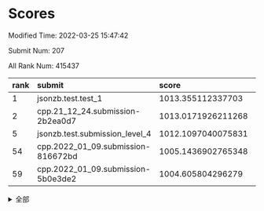 # Scores

Modified Time: 2022-03-25 15:47:42

Submit Num: 207

All Rank Num: 415437

| rank |               submit               |       score        |       sigma        | pk_num |
| :--- | :--------------------------------- | :----------------- | :----------------- | :----- |
| 1    | jsonzb.test.test_1                 | 1013.355112337703  | 0.8102879878882636 | 8028   |
| 2    | cpp.21_12_24.submission-2b2ea0d7   | 1013.0171926211268 | 0.8048326270810883 | 8031   |
| 5    | jsonzb.test.submission_level_4     | 1012.1097040075831 | 0.7885550469697942 | 8023   |
| 54   | cpp.2022_01_09.submission-816672bd | 1005.1436902765348 | 0.7140604563554005 | 8024   |
| 59   | cpp.2022_01_09.submission-5b0e3de2 | 1004.605804296279  | 0.7190771932430452 | 8032   |


<details>
<summary>全部</summary>

| rank |                 submit                 |       score        |       sigma        | pk_num |
| :--- | :------------------------------------- | :----------------- | :----------------- | :----- |
| 1    | jsonzb.test.test_1                     | 1013.355112337703  | 0.8102879878882636 | 8028   |
| 2    | cpp.21_12_24.submission-2b2ea0d7       | 1013.0171926211268 | 0.8048326270810883 | 8031   |
| 3    | gobigger.level_3.submission_level_3_30 | 1012.6310992559988 | 0.7892799495043026 | 8025   |
| 4    | gobigger.level_3.submission_level_3_22 | 1012.1674811957427 | 0.7838792278717394 | 8024   |
| 5    | jsonzb.test.submission_level_4         | 1012.1097040075831 | 0.7885550469697942 | 8023   |
| 6    | gobigger.level_3.submission_level_3_1  | 1011.5351561097941 | 0.7909716072660969 | 8029   |
| 7    | gobigger.level_3.submission_level_3_28 | 1010.7628648124712 | 0.7688529964040678 | 8033   |
| 8    | gobigger.level_3.submission_level_3_3  | 1010.7511549616258 | 0.7622111348963796 | 8021   |
| 9    | gobigger.level_3.submission_level_3_32 | 1010.7423885076189 | 0.7990257123856292 | 8027   |
| 10   | gobigger.level_3.submission_level_3_25 | 1010.6833453098596 | 0.7742913462868765 | 8023   |
| 11   | gobigger.level_3.submission_level_3_8  | 1010.635407403815  | 0.7534359843282343 | 8031   |
| 12   | gobigger.level_3.submission_level_3_47 | 1010.5269868453065 | 0.7763999323891997 | 8029   |
| 13   | gobigger.level_3.submission_level_3_45 | 1010.4574348686463 | 0.7570997469585959 | 8026   |
| 14   | gobigger.level_3.submission_level_3_2  | 1010.4328997212237 | 0.7663863119240127 | 8033   |
| 15   | gobigger.level_3.submission_level_3_11 | 1010.3490919767409 | 0.7555679136302478 | 8028   |
| 16   | gobigger.level_3.submission_level_3_40 | 1010.2988930326186 | 0.7645874862641537 | 8026   |
| 17   | gobigger.level_3.submission_level_3_43 | 1010.2918397815787 | 0.7883235370492129 | 8028   |
| 18   | gobigger.level_3.submission_level_3_26 | 1010.26857827476   | 0.7632904555256016 | 8027   |
| 19   | gobigger.level_3.submission_level_3_18 | 1010.2483511329023 | 0.7948821829709579 | 8021   |
| 20   | gobigger.level_3.submission_level_3_6  | 1010.2125067202118 | 0.7644854873706579 | 8026   |
| 21   | gobigger.level_3.submission_level_3_44 | 1010.1859250317609 | 0.7570562841906762 | 8034   |
| 22   | gobigger.level_3.submission_level_3_41 | 1010.1804014032438 | 0.7605718688164945 | 8033   |
| 23   | gobigger.level_3.submission_level_3_14 | 1010.1627420980983 | 0.7568569524761213 | 8028   |
| 24   | gobigger.level_3.submission_level_3_48 | 1010.1580216420269 | 0.743694274691352  | 8030   |
| 25   | gobigger.level_3.submission_level_3_13 | 1010.1411461332505 | 0.7623960039901644 | 8031   |
| 26   | gobigger.level_3.submission_level_3_21 | 1010.0968241142659 | 0.7637896878468352 | 8022   |
| 27   | gobigger.level_3.submission_level_3_16 | 1010.0823374254753 | 0.7735440394195812 | 8026   |
| 28   | gobigger.level_3.submission_level_3_42 | 1009.9154961901602 | 0.7627149709467091 | 8030   |
| 29   | gobigger.level_3.submission_level_3_27 | 1009.8981545819569 | 0.7680287299235196 | 8028   |
| 30   | gobigger.level_3.submission_level_3_49 | 1009.8914145875254 | 0.7503484565669426 | 8025   |
| 31   | gobigger.level_3.submission_level_3_34 | 1009.8774849175724 | 0.7607412019489953 | 8027   |
| 32   | gobigger.level_3.submission_level_3_5  | 1009.8685085576609 | 0.7443029579259621 | 8031   |
| 33   | gobigger.level_3.submission_level_3_19 | 1009.7911058878757 | 0.7595752856940352 | 8031   |
| 34   | gobigger.level_3.submission_level_3_35 | 1009.7887764843204 | 0.7549228563575514 | 8029   |
| 35   | gobigger.level_3.submission_level_3_39 | 1009.7876856460671 | 0.7558261389607837 | 8031   |
| 36   | gobigger.level_3.submission_level_3_23 | 1009.7113555419617 | 0.7771635958485394 | 8031   |
| 37   | gobigger.level_3.submission_level_3_24 | 1009.5790328505107 | 0.7466948728749833 | 8029   |
| 38   | gobigger.level_3.submission_level_3_10 | 1009.5509616032734 | 0.7518172339052187 | 8026   |
| 39   | gobigger.level_3.submission_level_3_17 | 1009.498804791962  | 0.7373747409100959 | 8021   |
| 40   | gobigger.level_3.submission_level_3_33 | 1009.3434928089413 | 0.7688858317408026 | 8032   |
| 41   | gobigger.level_3.submission_level_3_7  | 1009.2860443277762 | 0.760976157531068  | 8028   |
| 42   | gobigger.level_3.submission_level_3_12 | 1009.2607422906932 | 0.7565068279405118 | 8025   |
| 43   | gobigger.level_3.submission_level_3_4  | 1009.2518435738143 | 0.7348347341968686 | 8033   |
| 44   | gobigger.level_3.submission_level_3_31 | 1009.2021851333939 | 0.7675129567762575 | 8026   |
| 45   | gobigger.level_3.submission_level_3_38 | 1009.0102505028314 | 0.7513717261667416 | 8032   |
| 46   | gobigger.level_3.submission_level_3_36 | 1008.829548035425  | 0.735304054915572  | 8030   |
| 47   | gobigger.level_3.submission_level_3_29 | 1008.8175027592823 | 0.7656961847622681 | 8027   |
| 48   | gobigger.level_3.submission_level_3_37 | 1008.7788720688968 | 0.7743572166795786 | 8030   |
| 49   | gobigger.level_3.submission_level_3_9  | 1008.7730508699939 | 0.742901775350684  | 8024   |
| 50   | gobigger.level_3.submission_level_3_20 | 1008.7135209491514 | 0.7318439766967426 | 8027   |
| 51   | gobigger.level_3.submission_level_3_46 | 1008.5261124712636 | 0.747822301240596  | 8029   |
| 52   | gobigger.level_3.submission_level_3_0  | 1008.2828071115882 | 0.750103549888633  | 8036   |
| 53   | gobigger.level_3.submission_level_3_15 | 1008.2358937115416 | 0.7499860697153876 | 8028   |
| 54   | cpp.2022_01_09.submission-816672bd     | 1005.1436902765348 | 0.7140604563554005 | 8024   |
| 55   | gobigger.level_1.submission_level_1_24 | 1004.8290343408244 | 0.72635652179213   | 8026   |
| 56   | gobigger.level_1.submission_level_1_13 | 1004.7973002842355 | 0.7081985526716055 | 8025   |
| 57   | gobigger.level_1.submission_level_1_17 | 1004.7615921497414 | 0.7184925294122474 | 8029   |
| 58   | gobigger.level_1.submission_level_1_15 | 1004.7278766430943 | 0.7272615374284588 | 8032   |
| 59   | cpp.2022_01_09.submission-5b0e3de2     | 1004.605804296279  | 0.7190771932430452 | 8032   |
| 60   | gobigger.level_1.submission_level_1_6  | 1004.5977092649438 | 0.7218942481875991 | 8025   |
| 61   | gobigger.level_1.submission_level_1_7  | 1004.1901131763549 | 0.7225661800419592 | 8028   |
| 62   | gobigger.level_1.submission_level_1_12 | 1004.1568263305353 | 0.7211950598980047 | 8027   |
| 63   | gobigger.level_1.submission_level_1_14 | 1004.0480471196936 | 0.7165097036819235 | 8031   |
| 64   | gobigger.level_1.submission_level_1_0  | 1003.9495292680186 | 0.7170207943768552 | 8028   |
| 65   | gobigger.level_1.submission_level_1_11 | 1003.7621868858989 | 0.7282327945516675 | 8027   |
| 66   | gobigger.level_1.submission_level_1_2  | 1003.7079375518634 | 0.7153919798057322 | 8030   |
| 67   | gobigger.level_1.submission_level_1_34 | 1003.6546547994001 | 0.7167685518345961 | 8027   |
| 68   | gobigger.level_1.submission_level_1_31 | 1003.642442126995  | 0.7163093668760381 | 8022   |
| 69   | gobigger.level_1.submission_level_1_36 | 1003.5531748990268 | 0.7240958958849555 | 8030   |
| 70   | gobigger.level_1.submission_level_1_38 | 1003.5495173297919 | 0.7142570804442093 | 8025   |
| 71   | gobigger.level_1.submission_level_1_3  | 1003.5016315322757 | 0.7156618715715092 | 8031   |
| 72   | gobigger.level_1.submission_level_1_5  | 1003.4836214274912 | 0.7081960141299402 | 8028   |
| 73   | gobigger.level_1.submission_level_1_16 | 1003.4754826905166 | 0.7183283528222012 | 8030   |
| 74   | gobigger.level_1.submission_level_1_10 | 1003.4331479442887 | 0.7133078306275278 | 8023   |
| 75   | gobigger.level_1.submission_level_1_19 | 1003.3711889207127 | 0.7204423728398553 | 8031   |
| 76   | gobigger.level_1.submission_level_1_4  | 1003.3645535435808 | 0.7217131913217194 | 8027   |
| 77   | gobigger.level_1.submission_level_1_47 | 1003.3433380384115 | 0.7169185679361044 | 8028   |
| 78   | gobigger.level_1.submission_level_1_21 | 1003.3113453017347 | 0.707365195697208  | 8024   |
| 79   | gobigger.level_1.submission_level_1_40 | 1003.2777025068416 | 0.7200607109837838 | 8027   |
| 80   | gobigger.level_1.submission_level_1_45 | 1003.2556611940672 | 0.7053788439538954 | 8029   |
| 81   | gobigger.level_1.submission_level_1_27 | 1003.2498210990786 | 0.7102201905549602 | 8028   |
| 82   | gobigger.level_1.submission_level_1_18 | 1003.2187373252266 | 0.7244044165510367 | 8026   |
| 83   | gobigger.level_1.submission_level_1_29 | 1003.1524091513686 | 0.7070772795573648 | 8029   |
| 84   | gobigger.level_1.submission_level_1_9  | 1003.1336422219211 | 0.7142767614194644 | 8027   |
| 85   | gobigger.level_1.submission_level_1_48 | 1003.1109200957225 | 0.7105304388237891 | 8031   |
| 86   | gobigger.level_1.submission_level_1_1  | 1003.0915512023813 | 0.7201234656962326 | 8028   |
| 87   | gobigger.level_1.submission_level_1_46 | 1002.9880634043019 | 0.716444540192598  | 8029   |
| 88   | gobigger.level_1.submission_level_1_41 | 1002.9740604611353 | 0.7248882252734385 | 8020   |
| 89   | gobigger.level_1.submission_level_1_37 | 1002.954291734531  | 0.7005802421371496 | 8020   |
| 90   | gobigger.level_1.submission_level_1_20 | 1002.9198879285364 | 0.7212564779824322 | 8027   |
| 91   | gobigger.level_1.submission_level_1_42 | 1002.9120960147767 | 0.7209119864424025 | 8035   |
| 92   | gobigger.level_1.submission_level_1_28 | 1002.8850778962772 | 0.719188593378507  | 8026   |
| 93   | gobigger.level_1.submission_level_1_33 | 1002.8630201854296 | 0.7252262769676626 | 8028   |
| 94   | gobigger.level_1.submission_level_1_30 | 1002.8546682339324 | 0.7286014802638209 | 8026   |
| 95   | gobigger.level_1.submission_level_1_26 | 1002.830585563963  | 0.7184682610840109 | 8027   |
| 96   | gobigger.level_1.submission_level_1_43 | 1002.8228494120258 | 0.7258047062806897 | 8025   |
| 97   | gobigger.level_1.submission_level_1_49 | 1002.80753218098   | 0.7212715343367831 | 8027   |
| 98   | gobigger.level_1.submission_level_1_23 | 1002.6653221813629 | 0.7213619192715225 | 8027   |
| 99   | gobigger.level_1.submission_level_1_35 | 1002.5536564553522 | 0.7143642775194299 | 8026   |
| 100  | gobigger.level_1.submission_level_1_8  | 1002.4341323302349 | 0.7092061390462158 | 8028   |
| 101  | gobigger.level_1.submission_level_1_44 | 1002.3890036490055 | 0.7128065627303928 | 8026   |
| 102  | gobigger.level_1.submission_level_1_32 | 1002.368348130133  | 0.7155279661316618 | 8028   |
| 103  | gobigger.level_1.submission_level_1_39 | 1002.2253303620188 | 0.7126703749528989 | 8030   |
| 104  | gobigger.level_1.submission_level_1_22 | 1002.2123793388351 | 0.7110288884238725 | 8026   |
| 105  | gobigger.level_1.submission_level_1_25 | 1002.0993171774676 | 0.7104846233046583 | 8025   |
| 106  | gobigger.random.submission_random_29   | 997.346387170941   | 0.7145331954490315 | 8029   |
| 107  | gobigger.random.submission_random_24   | 997.2968470843601  | 0.7056860682805601 | 8030   |
| 108  | gobigger.random.submission_random_47   | 997.2115017203716  | 0.7149631662173884 | 8023   |
| 109  | gobigger.random.submission_random_14   | 997.0338652845022  | 0.7080959162668504 | 8027   |
| 110  | gobigger.random.submission_random_35   | 996.873897699136   | 0.6998489306795314 | 8025   |
| 111  | gobigger.random.submission_random_31   | 996.7803444676496  | 0.712534814577625  | 8028   |
| 112  | gobigger.random.submission_random_41   | 996.7417917125758  | 0.7049998566292703 | 8025   |
| 113  | gobigger.random.submission_random_25   | 996.6773450052859  | 0.7136714287825611 | 8027   |
| 114  | gobigger.random.submission_random_5    | 996.5774281317161  | 0.7080524387950532 | 8029   |
| 115  | gobigger.random.submission_random_43   | 996.576796227683   | 0.7119376125123007 | 8028   |
| 116  | gobigger.random.submission_random_42   | 996.5546065700893  | 0.7088852908416398 | 8027   |
| 117  | gobigger.random.submission_random_38   | 996.5289145398691  | 0.7081765106508349 | 8031   |
| 118  | gobigger.random.submission_random_18   | 996.4511701979961  | 0.7036692497572199 | 8031   |
| 119  | gobigger.random.submission_random_26   | 996.3862386494104  | 0.7103287493261963 | 8025   |
| 120  | gobigger.random.submission_random_15   | 996.3274778580159  | 0.7030988896693585 | 8024   |
| 121  | gobigger.random.submission_random_22   | 996.2576541574582  | 0.7010698336727105 | 8029   |
| 122  | gobigger.random.submission_random_45   | 996.2488532622148  | 0.6974509014095743 | 8026   |
| 123  | gobigger.random.submission_random_48   | 996.2396394568713  | 0.7057579339557528 | 8029   |
| 124  | gobigger.random.submission_random_27   | 996.2107141298853  | 0.704780040697295  | 8029   |
| 125  | gobigger.random.submission_random_30   | 996.1882234093863  | 0.7167349362963448 | 8023   |
| 126  | gobigger.random.submission_random_46   | 996.1208958859908  | 0.7124379799979442 | 8024   |
| 127  | gobigger.random.submission_random_12   | 996.112111424425   | 0.7249446626080419 | 8025   |
| 128  | gobigger.random.submission_random_8    | 996.1097404333274  | 0.7110433318911866 | 8028   |
| 129  | gobigger.random.submission_random_2    | 996.0836683402114  | 0.7185327580488859 | 8031   |
| 130  | gobigger.random.submission_random_16   | 996.0632638433069  | 0.7126116530012276 | 8033   |
| 131  | gobigger.random.submission_random_39   | 996.0472513536203  | 0.7216354433111748 | 8025   |
| 132  | gobigger.random.submission_random_28   | 995.8769822168731  | 0.7204019714676534 | 8026   |
| 133  | gobigger.random.submission_random_20   | 995.8473720574949  | 0.7138074549848095 | 8031   |
| 134  | gobigger.random.submission_random_13   | 995.8070386856884  | 0.7159434470591732 | 8024   |
| 135  | gobigger.random.submission_random_4    | 995.7419626926941  | 0.7038994548970964 | 8027   |
| 136  | gobigger.random.submission_random_33   | 995.6670853734512  | 0.7157211952024262 | 8028   |
| 137  | gobigger.random.submission_random_3    | 995.6300011687794  | 0.705690350495036  | 8030   |
| 138  | gobigger.random.submission_random_49   | 995.5979765540272  | 0.7023165510867868 | 8025   |
| 139  | gobigger.level_2.submission_level_2_32 | 995.5598679698185  | 0.7283685991278277 | 8025   |
| 140  | gobigger.random.submission_random_11   | 995.5563392128473  | 0.7107938049555601 | 8031   |
| 141  | gobigger.random.submission_random_17   | 995.5559756851229  | 0.70284942301407   | 8025   |
| 142  | gobigger.random.submission_random_19   | 995.5526174741916  | 0.7072516459756525 | 8025   |
| 143  | gobigger.random.submission_random_40   | 995.5046751415489  | 0.7102480843798729 | 8034   |
| 144  | gobigger.random.submission_random_21   | 995.4910012383507  | 0.7066259598755251 | 8029   |
| 145  | gobigger.random.submission_random_37   | 995.4375474533725  | 0.6917436098178962 | 8024   |
| 146  | gobigger.random.submission_random_44   | 995.435216713754   | 0.7088535394672143 | 8029   |
| 147  | gobigger.random.submission_random_23   | 995.3508985243959  | 0.7280409132452726 | 8028   |
| 148  | gobigger.random.submission_random_1    | 995.3147794626287  | 0.7282340035770681 | 8023   |
| 149  | gobigger.random.submission_random_10   | 995.2320797224179  | 0.7160802688247889 | 8025   |
| 150  | gobigger.random.submission_random_32   | 995.1995352324325  | 0.7310253324812152 | 8024   |
| 151  | gobigger.random.submission_random_7    | 995.1400726866195  | 0.7253766687411313 | 8030   |
| 152  | gobigger.random.submission_random_9    | 994.8139025072845  | 0.7091895469250716 | 8027   |
| 153  | gobigger.random.submission_random_6    | 994.7589198022197  | 0.7179490161782507 | 8027   |
| 154  | gobigger.random.submission_random_36   | 994.7023238193012  | 0.7230759015395707 | 8024   |
| 155  | gobigger.random.submission_random_0    | 994.6713204380851  | 0.7242106571824507 | 8025   |
| 156  | gobigger.level_2.submission_level_2_21 | 994.4459776228691  | 0.730705674406853  | 8034   |
| 157  | gobigger.level_2.submission_level_2_42 | 994.2469158856231  | 0.7359764794138933 | 8024   |
| 158  | gobigger.random.submission_random_34   | 993.9181520121057  | 0.7175645922131899 | 8030   |
| 159  | gobigger.level_2.submission_level_2_4  | 993.5133308435531  | 0.7352711232572042 | 8034   |
| 160  | gobigger.level_2.submission_level_2_26 | 993.4832425168047  | 0.7283607936256971 | 8030   |
| 161  | gobigger.level_2.submission_level_2_48 | 993.4593791597225  | 0.7471681780118852 | 8031   |
| 162  | gobigger.level_2.submission_level_2_38 | 993.3583255045193  | 0.7469262538047713 | 8026   |
| 163  | gobigger.level_2.submission_level_2_3  | 993.3284913030657  | 0.7276371175942831 | 8025   |
| 164  | gobigger.level_2.submission_level_2_6  | 993.2490951291344  | 0.7362596799122233 | 8027   |
| 165  | gobigger.level_2.submission_level_2_31 | 993.193658739417   | 0.7487320446441149 | 8029   |
| 166  | gobigger.level_2.submission_level_2_46 | 993.1375824190652  | 0.7365136716198084 | 8028   |
| 167  | gobigger.level_2.submission_level_2_45 | 992.9458968161656  | 0.7221678534338537 | 8028   |
| 168  | gobigger.level_2.submission_level_2_39 | 992.8564238360576  | 0.7323870224605509 | 8026   |
| 169  | gobigger.level_2.submission_level_2_20 | 992.7696714327674  | 0.734011201939448  | 8029   |
| 170  | gobigger.level_2.submission_level_2_8  | 992.7687256313577  | 0.7395592824313407 | 8032   |
| 171  | gobigger.level_2.submission_level_2_0  | 992.5848788191045  | 0.745327181458006  | 8029   |
| 172  | gobigger.level_2.submission_level_2_11 | 992.4495677976447  | 0.741893434890553  | 8031   |
| 173  | gobigger.level_2.submission_level_2_16 | 992.4491885814506  | 0.7395073160938674 | 8028   |
| 174  | gobigger.level_2.submission_level_2_10 | 992.4468471944601  | 0.7382149854728679 | 8029   |
| 175  | gobigger.level_2.submission_level_2_37 | 992.3647220277404  | 0.734570942955642  | 8029   |
| 176  | gobigger.level_2.submission_level_2_36 | 992.3406208556551  | 0.7358354192561835 | 8023   |
| 177  | gobigger.level_2.submission_level_2_1  | 992.3012114701471  | 0.7473166042010337 | 8024   |
| 178  | gobigger.level_2.submission_level_2_19 | 992.2760718804402  | 0.7250496326535462 | 8027   |
| 179  | gobigger.level_2.submission_level_2_15 | 992.2636587609774  | 0.746298874033211  | 8031   |
| 180  | gobigger.level_2.submission_level_2_2  | 992.2127310998778  | 0.7309645021477524 | 8022   |
| 181  | gobigger.level_2.submission_level_2_40 | 992.1816442370489  | 0.7554474173713801 | 8030   |
| 182  | gobigger.level_2.submission_level_2_18 | 992.1342715690433  | 0.7435896447173026 | 8025   |
| 183  | gobigger.level_2.submission_level_2_29 | 992.0919876354099  | 0.7563099662893071 | 8026   |
| 184  | gobigger.level_2.submission_level_2_5  | 991.9965705329274  | 0.7350439176883682 | 8036   |
| 185  | gobigger.level_2.submission_level_2_47 | 991.9366856288256  | 0.7438867677021074 | 8025   |
| 186  | gobigger.level_2.submission_level_2_27 | 991.8287223522856  | 0.7419447933858176 | 8029   |
| 187  | gobigger.level_2.submission_level_2_24 | 991.826746212666   | 0.7501824641844503 | 8031   |
| 188  | gobigger.level_2.submission_level_2_22 | 991.8262146442718  | 0.7451806217698455 | 8033   |
| 189  | gobigger.level_2.submission_level_2_34 | 991.8170674297241  | 0.7401759649125245 | 8029   |
| 190  | gobigger.level_2.submission_level_2_28 | 991.8047339642295  | 0.7426193523206068 | 8021   |
| 191  | gobigger.level_2.submission_level_2_23 | 991.6489152515587  | 0.7492011268093383 | 8030   |
| 192  | gobigger.level_2.submission_level_2_13 | 991.6437496341938  | 0.7583420780023138 | 8026   |
| 193  | gobigger.level_2.submission_level_2_7  | 991.6314810602303  | 0.7533345473799753 | 8030   |
| 194  | gobigger.level_2.submission_level_2_44 | 991.6176892499626  | 0.7643187427687507 | 8030   |
| 195  | gobigger.level_2.submission_level_2_49 | 991.5635207670725  | 0.7548980365675602 | 8028   |
| 196  | gobigger.level_2.submission_level_2_12 | 991.5158960926336  | 0.7513131452508548 | 8031   |
| 197  | gobigger.level_2.submission_level_2_41 | 991.4069393421828  | 0.7415596715411081 | 8022   |
| 198  | gobigger.level_2.submission_level_2_33 | 991.3043269635313  | 0.7630215905169998 | 8031   |
| 199  | gobigger.level_2.submission_level_2_43 | 991.2485135952861  | 0.7675170078117272 | 8026   |
| 200  | gobigger.level_2.submission_level_2_35 | 991.0831521174155  | 0.7623238634171601 | 8032   |
| 201  | gobigger.level_2.submission_level_2_14 | 990.8859009811865  | 0.7691970473082809 | 8030   |
| 202  | gobigger.level_2.submission_level_2_9  | 990.8180831940971  | 0.7469131117020186 | 8035   |
| 203  | gobigger.level_2.submission_level_2_30 | 990.5834884369596  | 0.7599403722333837 | 8030   |
| 204  | gobigger.level_2.submission_level_2_17 | 990.5140937730936  | 0.767476614496231  | 8031   |
| 205  | gobigger.level_2.submission_level_2_25 | 989.6834811409248  | 0.7656163907012998 | 8028   |
| 206  | gobigger.none.submission_none_0        | 978.4632726727904  | 1.2290364243629315 | 8028   |
| 207  | gobigger.none.submission_none_1        | 976.2251372798906  | 1.4672478266578923 | 8025   |

</details>